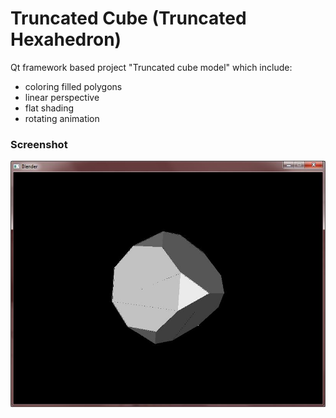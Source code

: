 # Truncated Cube (Truncated Hexahedron)

Qt framework based project "Truncated cube model" which include:
* coloring filled polygons
* linear perspective
* flat shading
* rotating animation

### Screenshot

![Screenshot](screenshot.jpg)
